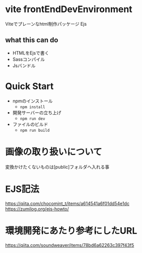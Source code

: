 # vite frontEndDevEnvironment
Viteでプレーンなhtml制作パッケージ
Ejs

## what this can do
- HTMLをEjsで書く
- Sassコンパイル
- Jsバンドル

# Quick Start
* npmのインストール
   * `npm install`
* 開発サーバーの立ち上げ
  * `npm run dev`
* ファイルのビルド
  * `npm run build`

# 画像の取り扱いについて
変換かけたくないものは[public]フォルダへ入れる事

# EJS記法
https://qiita.com/chocomint_t/items/a614541a6f01dd54e1dc
https://zumilog.org/ejs-howto/

# 環境開発にあたり参考にしたURL
https://qiita.com/soundweaver/items/78bd6a62263c397f43f5
